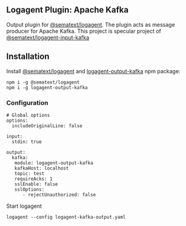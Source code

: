 ## Logagent Plugin: Apache Kafka

Output plugin for [@sematext/logagent](http://sematext.com/logagent/). The plugin acts as message producer for Apache Kafka.
This project is specular project of [@sematext/logagent-input-kafka](https://github.com/megastef/logagent-input-kafka)

## Installation 

Install [@sematext/logagent](https://www.npmjs.com/package/@sematext/logagent) and [logagent-output-kafka](https://www.npmjs.com/package/logagent-output-kafka) npm package: 

```
npm i -g @sematext/logagent 
npm i -g logagent-output-kafka
```
 
### Configuration

```
# Global options
options:
  includeOriginalLine: false

input:
  stdin: true

output:
  kafka: 
   module: logagent-output-kafka
   kafkaHost: localhost
   topic: test
   requireAcks: 1
   sslEnable: false
   sslOptions: 
      - rejectUnauthorized: false

```

Start logagent

```
logagent --config logagent-kafka-output.yaml
```
